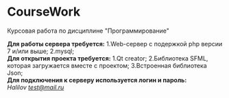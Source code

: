 # CourseWork
Курсовая работа по дисциплине "Программирование"

**Для работы сервера требуется:**
1.Web-сервер с подержкой php версии 7 и/или выше;
2.mysql;
</br>
**Для открытия проекта требуется:**
1.Qt creator;
2.Библиотека SFML, которая загружается вместе с проектом;
3.Встроенная библиотека Json;
</br>
**Для подключения к серверу используется логин и пароль:**
</br>
 *Halilov* 
 *test@mail.ru*
